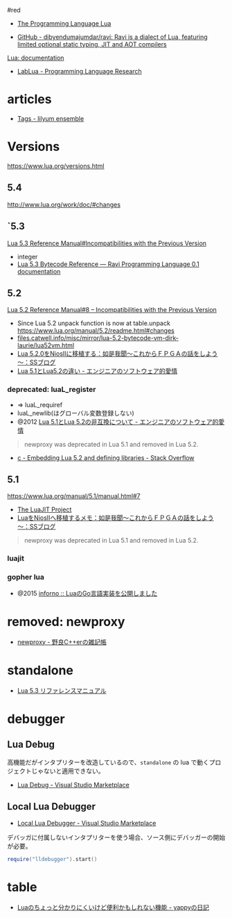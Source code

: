 #red

- [The Programming Language Lua](https://www.lua.org/)

- [GitHub - dibyendumajumdar/ravi: Ravi is a dialect of Lua, featuring limited optional static typing, JIT and AOT compilers](https://github.com/dibyendumajumdar/ravi)

[Lua: documentation](https://www.lua.org/docs.html)
- [LabLua - Programming Language Research](http://www.lua.inf.puc-rio.br/publications.html)

# articles
- [Tags - lilyum ensemble](https://nymphium.github.io/tags.html#Lua-ref)

# Versions
https://www.lua.org/versions.html

## 5.4
http://www.lua.org/work/doc/#changes

## `5.3
[Lua 5.3 Reference Manual#Incompatibilities with the Previous Version](http://www.lua.org/manual/5.3/manual.html#8)

- integer
- [Lua 5.3 Bytecode Reference — Ravi Programming Language 0.1 documentation](https://the-ravi-programming-language.readthedocs.io/en/latest/lua_bytecode_reference.html)
	
## 5.2
[Lua 5.2 Reference Manual#8 – Incompatibilities with the Previous Version](http://www.lua.org/manual/5.2/manual.html#8)
 
- Since Lua 5.2 unpack function is now at table.unpack
https://www.lua.org/manual/5.2/readme.html#changes
- [files.catwell.info/misc/mirror/lua-5.2-bytecode-vm-dirk-laurie/lua52vm.html](http://files.catwell.info/misc/mirror/lua-5.2-bytecode-vm-dirk-laurie/lua52vm.html)
- [Lua 5.2.0をNiosIIに移植する：如是我聞～これからＦＰＧＡの話をしよう～：SSブログ](https://j-7system.blog.so-net.ne.jp/2012-05-08) 
- [Lua 5.1とLua5.2の違い - エンジニアのソフトウェア的愛情](https://blog.emattsan.org/entry/20120609/1339204385)

### deprecated: luaL_register
- => luaL_requiref
- luaL_newlib(はグローバル変数登録しない)
- @2012 [Lua 5.1とLua 5.2の非互換について - エンジニアのソフトウェア的愛情](https://blog.emattsan.org/entry/20120416/1334584047)

> newproxy was deprecated in Lua 5.1 and removed in Lua 5.2.

- [c - Embedding Lua 5.2 and defining libraries - Stack Overflow](https://stackoverflow.com/questions/13442907/embedding-lua-5-2-and-defining-libraries)
## 5.1
https://www.lua.org/manual/5.1/manual.html#7
- [The LuaJIT Project](https://luajit.org/)
- [LuaをNiosIIへ移植するメモ：如是我聞～これからＦＰＧＡの話をしよう～：SSブログ](https://j-7system.blog.ss-blog.jp/2012-05-06)

> newproxy was deprecated in Lua 5.1 and removed in Lua 5.2.

### luajit

### gopher lua
- @2015 [inforno :: LuaのGo言語実装を公開しました](http://inforno.net/articles/2015/02/15/gopher-lua-released)

# removed: newproxy
- [newproxy - 野良C++erの雑記帳](https://gintenlabo.hatenablog.com/entry/20100903/1283521878)

# standalone
- [Lua 5.3 リファレンスマニュアル](http://milkpot.sakura.ne.jp/lua/lua53_manual_ja.html#7)

# debugger
## Lua Debug
高機能だがインタプリターを改造しているので、`standalone` の lua で動くプロジェクトじゃないと適用できない。
- [Lua Debug - Visual Studio Marketplace](https://marketplace.visualstudio.com/items?itemName=actboy168.lua-debug)

## Local Lua Debugger
- [Local Lua Debugger - Visual Studio Marketplace](https://marketplace.visualstudio.com/items?itemName=tomblind.local-lua-debugger-vscode)

デバッガに付属しないインタプリターを使う場合、ソース側にデバッガーの開始が必要。
```lua
require("lldebugger").start()
```

# table
- [Luaのちょっと分かりにくいけど便利かもしれない機能 - yappyの日記](https://yappy-t.hatenadiary.org/entry/20100325/1269536711)
